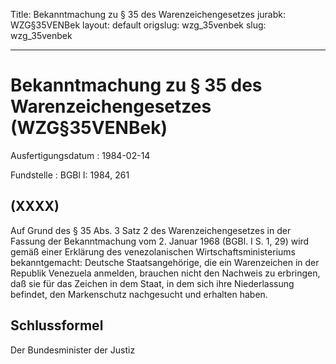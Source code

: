 Title: Bekanntmachung zu § 35 des Warenzeichengesetzes
jurabk: WZG§35VENBek
layout: default
origslug: wzg_35venbek
slug: wzg_35venbek

---

# Bekanntmachung zu § 35 des Warenzeichengesetzes (WZG§35VENBek)

Ausfertigungsdatum
:   1984-02-14

Fundstelle
:   BGBl I: 1984, 261



## (XXXX)

Auf Grund des § 35 Abs. 3 Satz 2 des Warenzeichengesetzes in der
Fassung der Bekanntmachung vom 2. Januar 1968 (BGBl. I S. 1, 29) wird
gemäß einer Erklärung des venezolanischen Wirtschaftsministeriums
bekanntgemacht:
Deutsche Staatsangehörige, die ein Warenzeichen in der Republik
Venezuela anmelden, brauchen nicht den Nachweis zu erbringen, daß sie
für das Zeichen in dem Staat, in dem sich ihre Niederlassung befindet,
den Markenschutz nachgesucht und erhalten haben.


## Schlussformel

Der Bundesminister der Justiz

